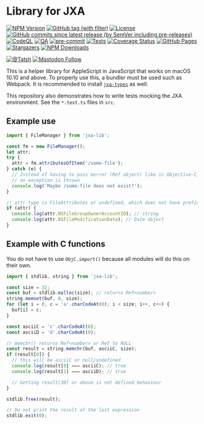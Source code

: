 # Library for JXA

[![NPM Version](https://img.shields.io/npm/v/jxa-lib)](https://www.npmjs.com/package/jxa-lib)
[![GitHub tag (with filter)](https://img.shields.io/github/v/tag/Tatsh/jxa-lib)](https://github.com/Tatsh/jxa-lib/tags)
[![License](https://img.shields.io/github/license/Tatsh/jxa-lib)](https://github.com/Tatsh/jxa-lib/blob/master/LICENSE.txt)
[![GitHub commits since latest release (by SemVer including pre-releases)](https://img.shields.io/github/commits-since/Tatsh/jxa-lib/v0.1.6/master)](https://github.com/Tatsh/jxa-lib/compare/v0.1.6...master)
[![CodeQL](https://github.com/Tatsh/jxa-lib/actions/workflows/codeql.yml/badge.svg)](https://github.com/Tatsh/jxa-lib/actions/workflows/codeql.yml)
[![QA](https://github.com/Tatsh/jxa-lib/actions/workflows/qa.yml/badge.svg)](https://github.com/Tatsh/jxa-lib/actions/workflows/qa.yml)
[![pre-commit](https://img.shields.io/badge/pre--commit-enabled-brightgreen?logo=pre-commit&logoColor=white)](https://github.com/pre-commit/pre-commit)
[![Tests](https://github.com/Tatsh/jxa-lib-examples/actions/workflows/tests.yml/badge.svg)](https://github.com/Tatsh/jxa-lib-examples/actions/workflows/tests.yml)
[![Coverage Status](https://coveralls.io/repos/github/Tatsh/jxa-lib-examples/badge.svg?branch=master)](https://coveralls.io/github/Tatsh/jxa-lib-examples?branch=master)
[![GitHub Pages](https://github.com/Tatsh/jxa-lib/actions/workflows/pages/pages-build-deployment/badge.svg)](https://tatsh.github.io/jxa-lib/)
[![Stargazers](https://img.shields.io/github/stars/Tatsh/jxa-lib?logo=github&style=flat)](https://github.com/Tatsh/jxa-lib/stargazers)
[![NPM Downloads](https://img.shields.io/npm/dm/jxa-lib)](https://www.npmjs.com/package/jxa-lib)

[![@Tatsh](https://img.shields.io/badge/dynamic/json?url=https%3A%2F%2Fpublic.api.bsky.app%2Fxrpc%2Fapp.bsky.actor.getProfile%2F%3Factor%3Ddid%3Aplc%3Auq42idtvuccnmtl57nsucz72%26query%3D%24.followersCount%26style%3Dsocial%26logo%3Dbluesky%26label%3DFollow%2520%40Tatsh&query=%24.followersCount&style=social&logo=bluesky&label=Follow%20%40Tatsh)](https://bsky.app/profile/Tatsh.bsky.social)
[![Mastodon Follow](https://img.shields.io/mastodon/follow/109370961877277568?domain=hostux.social&style=social)](https://hostux.social/@Tatsh)

This is a helper library for AppleScript in JavaScript that works on macOS 10.10 and above. To
properly use this, a bundler must be used such as Webpack. It is recommended to install
[`jxa-types`](https://www.npmjs.com/package/jxa-types) as well.

This repository also demonstrates how to write tests mocking the JXA environment. See the `*.test.ts`
files in `src`.

## Example use

```typescript
import { FileManager } from 'jxa-lib';

const fm = new FileManager();
let attr;
try {
  attr = fm.attributesOfItem('/some-file');
} catch (e) {
  // Instead of having to pass &error (Ref object) like in Objective-C,
  // an exception is thrown
  console.log('Maybe /some-file does not exist?');
}

// attr type is FileAttributes or undefined, which does not have prefixes removed
if (attr) {
  console.log(attr.NSFileGroupOwnerAccountID); // string
  console.log(attr.NSFileModificationDate); // Date object
}
```

## Example with C functions

You do not have to use `ObjC.import()` because all modules will do this on their own.

```typescript
import { stdlib, string } from 'jxa-lib';

const size = 32;
const buf = stdlib.malloc(size); // returns Ref<number>
string.memset(buf, 0, size);
for (let i = 0, c = 'a'.charCodeAt(0); i < size; i++, c++) {
  buf[i] = c;
}

const asciiC = 'c'.charCodeAt(0);
const asciiD = 'd'.charCodeAt(0);

// memchr() returns Ref<number> or Ref to NULL
const result = string.memchr(buf, asciiC, size);
if (result[0]) {
  // this will be asciiC or null/undefined
  console.log(result[0] === asciiC); // true
  console.log(result[1] === asciiD); // true

  // Getting result[30] or above is not defined behaviour
}

stdlib.free(result);

// Do not print the result of the last expression
stdlib.exit(0);
```
